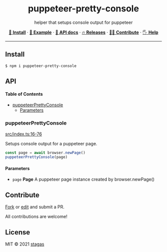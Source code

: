 <h1 align="center">puppeteer-pretty-console</h1>

<p align="center">
helper that setups console output for puppeteer
</p>

<p align="center">
   <a href="#install">        🔧 <strong>Install</strong></a>
 · <a href="#example">        🧩 <strong>Example</strong></a>
 · <a href="#api">            📜 <strong>API docs</strong></a>
 · <a href="https://github.com/stagas/puppeteer-pretty-console/releases"> 🔥 <strong>Releases</strong></a>
 · <a href="#contribute">     💪🏼 <strong>Contribute</strong></a>
 · <a href="https://github.com/stagas/puppeteer-pretty-console/issues">   🖐️ <strong>Help</strong></a>
</p>

***

## Install

```sh
$ npm i puppeteer-pretty-console
```

## API

<!-- Generated by documentation.js. Update this documentation by updating the source code. -->

#### Table of Contents

*   [puppeteerPrettyConsole](#puppeteerprettyconsole)
    *   [Parameters](#parameters)

### puppeteerPrettyConsole

[src/index.ts:16-76](https://github.com/stagas/puppeteer-pretty-console/blob/278457b71514ec77623455172f900aca5b5d521c/src/index.ts#L16-L76 "Source code on GitHub")

Setups console output for a puppeteer page.

```ts
const page = await browser.newPage()
puppeteerPrettyConsole(page)
```

#### Parameters

*   `page` **Page** A puppeteer page instance created by browser.newPage()

## Contribute

[Fork](https://github.com/stagas/puppeteer-pretty-console/fork) or
[edit](https://github.dev/stagas/puppeteer-pretty-console) and submit a PR.

All contributions are welcome!

## License

MIT © 2021
[stagas](https://github.com/stagas)

